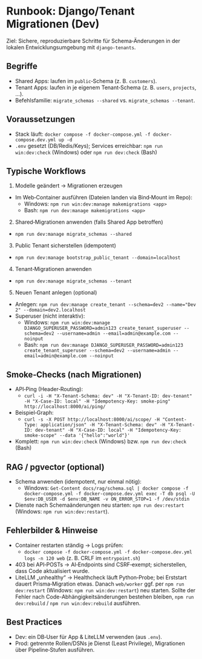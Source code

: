 # Runbook: Django/Tenant Migrationen (Dev)

Ziel: Sichere, reproduzierbare Schritte für Schema‑Änderungen in der lokalen Entwicklungsumgebung mit `django-tenants`.

## Begriffe
- Shared Apps: laufen im `public`‑Schema (z. B. `customers`).
- Tenant Apps: laufen in je eigenem Tenant‑Schema (z. B. `users`, `projects`, …).
- Befehlsfamilie: `migrate_schemas --shared` vs. `migrate_schemas --tenant`.

## Voraussetzungen
- Stack läuft: `docker compose -f docker-compose.yml -f docker-compose.dev.yml up -d`
- `.env` gesetzt (DB/Redis/Keys); Services erreichbar: `npm run win:dev:check` (Windows) oder `npm run dev:check` (Bash)

## Typische Workflows

1) Modelle geändert → Migrationen erzeugen
- Im Web‑Container ausführen (Dateien landen via Bind‑Mount im Repo):
  - Windows: `npm run win:dev:manage makemigrations <app>`
  - Bash: `npm run dev:manage makemigrations <app>`

2) Shared‑Migrationen anwenden (falls Shared App betroffen)
- `npm run dev:manage migrate_schemas --shared`

3) Public Tenant sicherstellen (idempotent)
- `npm run dev:manage bootstrap_public_tenant --domain=localhost`

4) Tenant‑Migrationen anwenden
- `npm run dev:manage migrate_schemas --tenant`

5) Neuen Tenant anlegen (optional)
- Anlegen: `npm run dev:manage create_tenant --schema=dev2 --name="Dev 2" --domain=dev2.localhost`
- Superuser (nicht interaktiv):
  - Windows: `npm run win:dev:manage DJANGO_SUPERUSER_PASSWORD=admin123 create_tenant_superuser --schema=dev2 --username=admin --email=admin@example.com --noinput`
  - Bash:   `npm run dev:manage DJANGO_SUPERUSER_PASSWORD=admin123 create_tenant_superuser --schema=dev2 --username=admin --email=admin@example.com --noinput`

## Smoke‑Checks (nach Migrationen)
- API‑Ping (Header‑Routing):
  - `curl -i -H "X-Tenant-Schema: dev" -H "X-Tenant-ID: dev-tenant" -H "X-Case-ID: local" -H "Idempotency-Key: smoke-ping" http://localhost:8000/ai/ping/`
- Beispiel‑Graph:
  - `curl -s -X POST http://localhost:8000/ai/scope/ -H "Content-Type: application/json" -H "X-Tenant-Schema: dev" -H "X-Tenant-ID: dev-tenant" -H "X-Case-ID: local" -H "Idempotency-Key: smoke-scope" --data '{"hello":"world"}'`
- Komplett: `npm run win:dev:check` (Windows) bzw. `npm run dev:check` (Bash)

## RAG / pgvector (optional)
- Schema anwenden (idempotent, nur einmal nötig):
  - Windows: `Get-Content docs/rag/schema.sql | docker compose -f docker-compose.yml -f docker-compose.dev.yml exec -T db psql -U $env:DB_USER -d $env:DB_NAME -v ON_ERROR_STOP=1 -f /dev/stdin`
- Dienste nach Schemaänderungen neu starten: `npm run dev:restart` (Windows: `npm run win:dev:restart`).

## Fehlerbilder & Hinweise
- Container restarten ständig → Logs prüfen:
  - `docker compose -f docker-compose.yml -f docker-compose.dev.yml logs -n 120 web` (z. B. CRLF im `entrypoint.sh`)
- 403 bei API‑POSTs → AI‑Endpoints sind CSRF‑exempt; sicherstellen, dass Code aktualisiert wurde.
- LiteLLM „unhealthy“ → Healthcheck läuft Python‑Probe; bei Erststart dauert Prisma‑Migration etwas. Danach `web/worker` ggf. per `npm run dev:restart` (Windows: `npm run win:dev:restart`) neu starten.
  Sollte der Fehler nach Code-Abhängigkeitsänderungen bestehen bleiben, `npm run dev:rebuild` / `npm run win:dev:rebuild` ausführen.

## Best Practices
- Dev: ein DB‑User für App & LiteLLM verwenden (aus `.env`).
- Prod: getrennte Rollen/DSNs je Dienst (Least Privilege), Migrationen über Pipeline‑Stufen ausführen.

